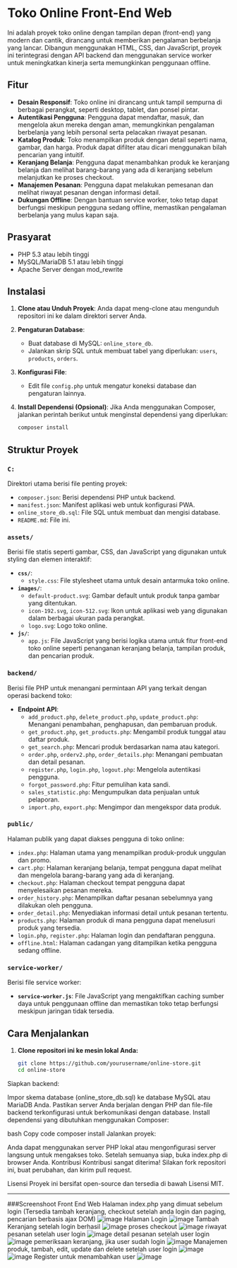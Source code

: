 # Toko Online Front-End Web

Ini adalah proyek toko online dengan tampilan depan (front-end) yang modern dan cantik, dirancang untuk memberikan pengalaman berbelanja yang lancar. Dibangun menggunakan HTML, CSS, dan JavaScript, proyek ini terintegrasi dengan API backend dan menggunakan service worker untuk meningkatkan kinerja serta memungkinkan penggunaan offline.

## Fitur

- **Desain Responsif**: Toko online ini dirancang untuk tampil sempurna di berbagai perangkat, seperti desktop, tablet, dan ponsel pintar.
- **Autentikasi Pengguna**: Pengguna dapat mendaftar, masuk, dan mengelola akun mereka dengan aman, memungkinkan pengalaman berbelanja yang lebih personal serta pelacakan riwayat pesanan.
- **Katalog Produk**: Toko menampilkan produk dengan detail seperti nama, gambar, dan harga. Produk dapat difilter atau dicari menggunakan bilah pencarian yang intuitif.
- **Keranjang Belanja**: Pengguna dapat menambahkan produk ke keranjang belanja dan melihat barang-barang yang ada di keranjang sebelum melanjutkan ke proses checkout.
- **Manajemen Pesanan**: Pengguna dapat melakukan pemesanan dan melihat riwayat pesanan dengan informasi detail.
- **Dukungan Offline**: Dengan bantuan service worker, toko tetap dapat berfungsi meskipun pengguna sedang offline, memastikan pengalaman berbelanja yang mulus kapan saja.
## Prasyarat

- PHP 5.3 atau lebih tinggi
- MySQL/MariaDB 5.1 atau lebih tinggi
- Apache Server dengan mod_rewrite

## Instalasi

1. **Clone atau Unduh Proyek**:
   Anda dapat meng-clone atau mengunduh repositori ini ke dalam direktori server Anda.

2. **Pengaturan Database**:
   - Buat database di MySQL: `online_store_db`.
   - Jalankan skrip SQL untuk membuat tabel yang diperlukan: `users`, `products`, `orders`.

3. **Konfigurasi File**:
   - Edit file `config.php` untuk mengatur koneksi database dan pengaturan lainnya.

4. **Install Dependensi (Opsional)**:
   Jika Anda menggunakan Composer, jalankan perintah berikut untuk menginstal dependensi yang diperlukan:
   ```bash
   composer install
## Struktur Proyek

### `C:`
Direktori utama berisi file penting proyek:
- `composer.json`: Berisi dependensi PHP untuk backend.
- `manifest.json`: Manifest aplikasi web untuk konfigurasi PWA.
- `online_store_db.sql`: File SQL untuk membuat dan mengisi database.
- `README.md`: File ini.

### `assets/`
Berisi file statis seperti gambar, CSS, dan JavaScript yang digunakan untuk styling dan elemen interaktif:
- **`css/`**: 
  - `style.css`: File stylesheet utama untuk desain antarmuka toko online.
- **`images/`**: 
  - `default-product.svg`: Gambar default untuk produk tanpa gambar yang ditentukan.
  - `icon-192.svg`, `icon-512.svg`: Ikon untuk aplikasi web yang digunakan dalam berbagai ukuran pada perangkat.
  - `logo.svg`: Logo toko online.
- **`js/`**: 
  - `app.js`: File JavaScript yang berisi logika utama untuk fitur front-end toko online seperti penanganan keranjang belanja, tampilan produk, dan pencarian produk.

### `backend/`
Berisi file PHP untuk menangani permintaan API yang terkait dengan operasi backend toko:
- **Endpoint API**: 
  - `add_product.php`, `delete_product.php`, `update_product.php`: Menangani penambahan, penghapusan, dan pembaruan produk.
  - `get_product.php`, `get_products.php`: Mengambil produk tunggal atau daftar produk.
  - `get_search.php`: Mencari produk berdasarkan nama atau kategori.
  - `order.php`, `orderv2.php`, `order_details.php`: Menangani pembuatan dan detail pesanan.
  - `register.php`, `login.php`, `logout.php`: Mengelola autentikasi pengguna.
  - `forgot_password.php`: Fitur pemulihan kata sandi.
  - `sales_statistic.php`: Mengumpulkan data penjualan untuk pelaporan.
  - `import.php`, `export.php`: Mengimpor dan mengekspor data produk.
  
### `public/`
Halaman publik yang dapat diakses pengguna di toko online:
- `index.php`: Halaman utama yang menampilkan produk-produk unggulan dan promo.
- `cart.php`: Halaman keranjang belanja, tempat pengguna dapat melihat dan mengelola barang-barang yang ada di keranjang.
- `checkout.php`: Halaman checkout tempat pengguna dapat menyelesaikan pesanan mereka.
- `order_history.php`: Menampilkan daftar pesanan sebelumnya yang dilakukan oleh pengguna.
- `order_detail.php`: Menyediakan informasi detail untuk pesanan tertentu.
- `products.php`: Halaman produk di mana pengguna dapat menelusuri produk yang tersedia.
- `login.php`, `register.php`: Halaman login dan pendaftaran pengguna.
- `offline.html`: Halaman cadangan yang ditampilkan ketika pengguna sedang offline.

### `service-worker/`
Berisi file service worker:
- **`service-worker.js`**: File JavaScript yang mengaktifkan caching sumber daya untuk penggunaan offline dan memastikan toko tetap berfungsi meskipun jaringan tidak tersedia.

## Cara Menjalankan

1. **Clone repositori ini ke mesin lokal Anda:**
   ```bash
   git clone https://github.com/yourusername/online-store.git
   cd online-store
Siapkan backend:

Impor skema database (online_store_db.sql) ke database MySQL atau MariaDB Anda.
Pastikan server Anda berjalan dengan PHP dan file-file backend terkonfigurasi untuk berkomunikasi dengan database.
Install dependensi yang dibutuhkan menggunakan Composer:

bash
Copy code
composer install
Jalankan proyek:

Anda dapat menggunakan server PHP lokal atau mengonfigurasi server langsung untuk mengakses toko.
Setelah semuanya siap, buka index.php di browser Anda.
Kontribusi
Kontribusi sangat diterima! Silakan fork repositori ini, buat perubahan, dan kirim pull request.

Lisensi
Proyek ini bersifat open-source dan tersedia di bawah Lisensi MIT.


---
###Screenshoot Front End Web
Halaman index.php yang dimuat sebelum login (Tersedia tambah keranjang, checkout setelah anda login dan paging, pencarian berbasis ajax DOM)
![image](https://github.com/user-attachments/assets/e6fa4d6d-695f-449f-8f22-d04901f84bc6)
Halaman Login
![image](https://github.com/user-attachments/assets/99cc3851-9c7a-4594-9e76-8ac7455889e1)
Tambah Keranjang setelah login berhasil
![image](https://github.com/user-attachments/assets/4727487b-d4e7-44e4-acf7-e6b9d11418ba)
proses checkout
![image](https://github.com/user-attachments/assets/f589765c-8396-4682-a98a-1d5fed4d0fbb)
riwayat pesanan setelah user login
![image](https://github.com/user-attachments/assets/5787217c-c2c1-45f7-addf-1ef397286b7b)
detail pesanan setelah user login
![image](https://github.com/user-attachments/assets/aaed818f-349e-4585-964d-a2032da89660)
pemeriksaan keranjang, jika user sudah login
![image](https://github.com/user-attachments/assets/fb02550b-0c3c-485e-9ae9-7679748a2a73)
Manajemen produk, tambah, edit, update dan delete setelah user login
![image](https://github.com/user-attachments/assets/224c1326-ff88-404e-915c-cf66709103dc)
![image](https://github.com/user-attachments/assets/8e03f703-1470-4991-8a42-ed9cecbedaeb)
Register untuk menambahkan user
![image](https://github.com/user-attachments/assets/37b21beb-ce9b-4e3c-97c6-2b43b5bfedc4)






